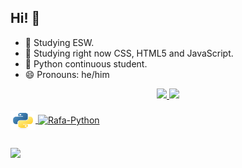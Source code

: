 ## Hi! 👋

- 🌱 Studying ESW.
- 🌱 Studying right now CSS, HTML5 and JavaScript.
- 🤔 Python continuous student.
- 😄 Pronouns: he/him

<div align="center">
  <a href="https://github.com/Gataz">
  <img height="180em" src="https://github-readme-stats.vercel.app/api?username=Gataz&show_icons=true&theme=dark&include_all_commits=true&count_private=true">
  <img height="180em" src="https://github-readme-stats.vercel.app/api/top-langs/?username=Gataz&layout=compact&langs_count=7&theme=dark">
</div>
  
<div style="display: inline_block"><br>
  <img align="center" alt="Rafa-Python" height="30" width="40" src="https://raw.githubusercontent.com/devicons/devicon/master/icons/python/python-original.svg">
  <img align="center" alt="Rafa-Python" height="30" width="40" src="https://cdn.jsdelivr.net/gh/devicons/devicon/icons/jupyter/jupyter-original-wordmark.svg">
</div>
  
##

<div>
  <a href="https://www.linkedin.com/in/rapenas" target="_blank"><img src="https://img.shields.io/badge/-LinkedIn-%230077B5?style=for-the-badge&logo=linkedin&logoColor=white" target="_blank"></a> 
 
</div>

